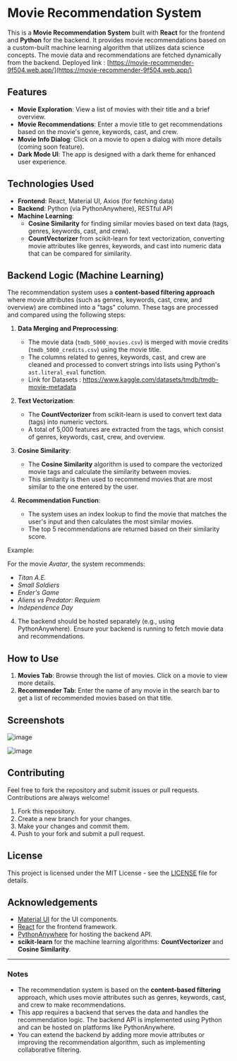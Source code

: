 # Movie Recommendation System

This is a **Movie Recommendation System** built with **React** for the frontend and **Python** for the backend. It provides movie recommendations based on a custom-built machine learning algorithm that utilizes data science concepts. The movie data and recommendations are fetched dynamically from the backend.
Deployed link : [https://movie-recommender-9f504.web.app/](https://movie-recommender-9f504.web.app/)
## Features

- **Movie Exploration**: View a list of movies with their title and a brief overview.
- **Movie Recommendations**: Enter a movie title to get recommendations based on the movie's genre, keywords, cast, and crew.
- **Movie Info Dialog**: Click on a movie to open a dialog with more details (coming soon feature).
- **Dark Mode UI**: The app is designed with a dark theme for enhanced user experience.

## Technologies Used

- **Frontend**: React, Material UI, Axios (for fetching data)
- **Backend**: Python (via PythonAnywhere), RESTful API
- **Machine Learning**: 
    - **Cosine Similarity** for finding similar movies based on text data (tags, genres, keywords, cast, and crew).
    - **CountVectorizer** from scikit-learn for text vectorization, converting movie attributes like genres, keywords, and cast into numeric data that can be compared for similarity.
  
## Backend Logic (Machine Learning)

The recommendation system uses a **content-based filtering approach** where movie attributes (such as genres, keywords, cast, crew, and overview) are combined into a "tags" column. These tags are processed and compared using the following steps:

1. **Data Merging and Preprocessing**: 
   - The movie data (`tmdb_5000_movies.csv`) is merged with movie credits (`tmdb_5000_credits.csv`) using the movie title.
   - The columns related to genres, keywords, cast, and crew are cleaned and processed to convert strings into lists using Python's `ast.literal_eval` function.
   - Link for Datasets : https://www.kaggle.com/datasets/tmdb/tmdb-movie-metadata
     
2. **Text Vectorization**:
   - The **CountVectorizer** from scikit-learn is used to convert text data (tags) into numeric vectors.
   - A total of 5,000 features are extracted from the tags, which consist of genres, keywords, cast, crew, and overview.

3. **Cosine Similarity**:
   - The **Cosine Similarity** algorithm is used to compare the vectorized movie tags and calculate the similarity between movies.
   - This similarity is then used to recommend movies that are most similar to the one entered by the user.

4. **Recommendation Function**:
   - The system uses an index lookup to find the movie that matches the user's input and then calculates the most similar movies.
   - The top 5 recommendations are returned based on their similarity score.

Example:

For the movie *Avatar*, the system recommends:
- *Titan A.E.*
- *Small Soldiers*
- *Ender's Game*
- *Aliens vs Predator: Requiem*
- *Independence Day*


4. The backend should be hosted separately (e.g., using PythonAnywhere). Ensure your backend is running to fetch movie data and recommendations.

## How to Use

1. **Movies Tab**: Browse through the list of movies. Click on a movie to view more details.
2. **Recommender Tab**: Enter the name of any movie in the search bar to get a list of recommended movies based on that title.

## Screenshots

![image](https://github.com/user-attachments/assets/b3e1aa77-c58a-40af-a01b-7894aaf48f7c)

![image](https://github.com/user-attachments/assets/3649a20b-85cc-4e56-9a02-8f752d23ad9f)


## Contributing

Feel free to fork the repository and submit issues or pull requests. Contributions are always welcome!

1. Fork this repository.
2. Create a new branch for your changes.
3. Make your changes and commit them.
4. Push to your fork and submit a pull request.

## License

This project is licensed under the MIT License - see the [LICENSE](./LICENSE) file for details.

## Acknowledgements

- [Material UI](https://mui.com/) for the UI components.
- [React](https://reactjs.org/) for the frontend framework.
- [PythonAnywhere](https://www.pythonanywhere.com/) for hosting the backend API.
- **scikit-learn** for the machine learning algorithms: **CountVectorizer** and **Cosine Similarity**.

---

### Notes

- The recommendation system is based on the **content-based filtering** approach, which uses movie attributes such as genres, keywords, cast, and crew to make recommendations.
- This app requires a backend that serves the data and handles the recommendation logic. The backend API is implemented using Python and can be hosted on platforms like PythonAnywhere.
- You can extend the backend by adding more movie attributes or improving the recommendation algorithm, such as implementing collaborative filtering.

